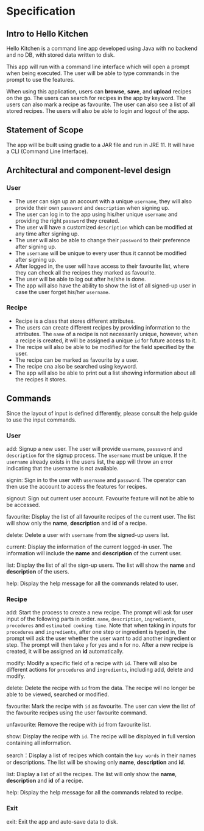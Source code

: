 # Specification

## Intro to Hello Kitchen 
Hello Kitchen is a command line app developed using Java with no backend and no DB,
with stored data written to disk.

This app will run with a command line interface which will open a prompt
when being executed.
The user will be able to type commands in the prompt to use the features.

When using this application, users can **browse**, **save**, 
and **upload** recipes on the go.
The users can search for recipes in the app by keyword.
The users can also mark a recipe as favourite. 
The user can also see a list of all stored recipes.
The users will also be able to login and logout of the app.

## Statement of Scope

The app will be built using gradle to a JAR file and run in JRE 11. It will
have a CLI (Command Line Interface).

## Architectural and component-level design

### User

- The user can sign up an account with a unique `username`, they will
also provide their own `password` and `description` when signing up.
- The user can log in to the app using his/her unique `username` and
providing the right `password` they created.
- The user will have a customized `description` which can be modified
at any time after signing up.
- The user will also be able to change their `password` to their preference
after signing up.
- The `username` will be unique to every user thus it cannot be modified
after signing up.
- After logged in, the user will have access to their favourite list, where
they can check all the recipes they marked as favourite.
- The user will be able to log out after he/she is done.
- The app will also have the ability to show the list of all signed-up user
in case the user forget his/her `username`.

### Recipe
- Recipe is a class that stores different attributes.
- The users can create different recipes by providing information to the
attributes. The `name` of a recipe is not necessarily unique, however, when
a recipe is created, it will be assigned a unique `id` for future access
to it.
- The recipe will also be able to be modified for the field specified by the
user.
- The recipe can be marked as favourite by a user.
- The recipe cna also be searched using keyword.
- The app will also be able to print out a list showing information
about all the recipes it stores.

## Commands
Since the layout of input is defined differently, please consult the help
guide to use the input commands.

### User

add: Signup a new user. The user will provide `username`, `passsword` and `description`
        for the signup process.
        The `username` must be unique.
        If the `username` already exists in the users list, the app will
        throw an error indicating that the username is not available.

signin: Sign in to the user with `username` and `password`. The operator can then use the
             account to access the features for recipes.

signout: Sign out current user account. Favourite feature will not be able
            to be accessed.

favourite: Display the list of all favourite recipes of the current user.
    The list will show only the **name**, **description** and **id** of a recipe.

delete: Delete a user with `username` from the signed-up users list.

current: Display the information of the current logged-in user.
         The information will include the **name** and **description** of the current user.

list: Display the list of all the sign-up users. The list will show the
    **name** and **description** of the users.

help: Display the help message for all the commands related to user.

### Recipe

add: Start the process to create a new recipe. The prompt will
     ask for user input of the following parts in order.
     `name`, `description`, `ingredients`, `procedures` and
     `estimated cooking time`.
     Note that when taking in inputs for `procedures` and
     `ingredients`, after one step or ingredient is typed in,
     the prompt will ask the user whether the user want to 
     add another ingredient or step.
     The prompt will then take `y` for yes and `n` for no.
     After a new recipe is created, it will be assigned an
     **id** automatically.

modify: Modify a specific field of a recipe with `id`. There will also be
different actions for `procedures` and `ingredients`, including add, delete and modify.

delete: Delete the recipe with `id` from the data. The recipe will
             no longer be able to be viewed, searched or modified.

favourite: Mark the recipe with `id` as favourite.
                The user can view the list of the favourite recipes
                using the user favourite command.

unfavourite: Remove the recipe with `id` from favourite list.

show: Display the recipe with `id`. The recipe will be displayed in full version
containing all information.

search：Display a list of recipes which contain the
                        `key words` in their names or descriptions.
                        The list will be showing only **name**, **description** and **id**.

list: Display a list of all the recipes.
    The list will only show the **name**, **description** and **id** 
    of a recipe.

help: Display the help message for all the commands related to recipe.

### Exit

exit: Exit the app and auto-save data to disk.